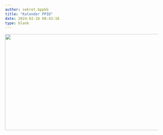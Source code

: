 ```yaml
---
author: sekret.bppkb
title: "Kalender PPID"
date: 2024-02-26 08:43:18
type: blank
---
```

<p><img src="/images/bMGT3owjq5996g6W39UV.png" alt="" width="636" height="318" /></p>